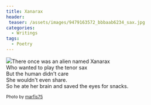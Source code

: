 ```yaml
---
title: Xanarax
header:
 teaser: /assets/images/9479163572_bbbaab6234_sax.jpg
categories:
  - Writings
tags:
  - Poetry
---
```

<img src="https://douglangille.github.io/assets/images/9479163572_bbbaab6234_sax.jpg">There once was an alien named Xanarax  
 Who wanted to play the tenor sax  
 But the human didn't care  
 She wouldn't even share.  
 So he ate her brain and saved the eyes for snacks.

<small>Photo by <a href="http://www.flickr.com/photos/45409431@N00/9479163572">marfis75</a></small>